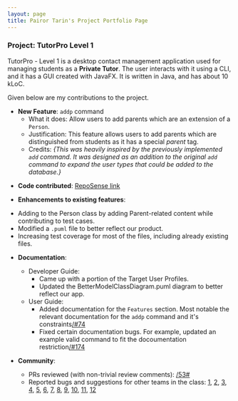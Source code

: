 ```yaml
---
layout: page
title: Pairor Tarin's Project Portfolio Page
---
```


### Project: TutorPro Level 1

TutorPro - Level 1 is a desktop contact management application used for managing students as a **Private Tutor**. The user interacts with it using a CLI, and it has a GUI created with JavaFX. It is written in Java, and has about 10 kLoC.

Given below are my contributions to the project.

- **New Feature**: `addp` command
  - What it does: Allow users to add parents which are an extension of a `Person`.
  - Justification: This feature allows users to add parents which are distinguished from students as it has a special _parent_ tag.
  - Credits: _{This was heavily inspired by the previously implemented `add` command. It was designed as an addition to the original `add` command to expand the user types that could be added to the database.}_

* **Code contributed**: [RepoSense link](https://nus-cs2103-ay2324s2.github.io/tp-dashboard/?search=TarinPairor&sort=groupTitle&sortWithin=title&timeframe=commit&mergegroup=&groupSelect=groupByAuthors&breakdown=true&checkedFileTypes=docs~functional-code~test-code~other&since=2024-02-23&tabOpen=true&tabType=authorship&tabAuthor=TarinPairor&tabRepo=AY2324S2-CS2103T-F12-3%2Ftp%5Bmaster%5D&authorshipIsMergeGroup=false&authorshipFileTypes=functional-code~test-code&authorshipIsBinaryFileTypeChecked=true&authorshipIsIgnoredFilesChecked=true)

* **Enhancements to existing features**:

- Adding to the Person class by adding Parent-related content while contributing to test cases.
- Modified a `.puml` file to better reflect our product.
- Increasing test coverage for most of the files, including already existing files.

* **Documentation**:

  - Developer Guide:
    - Came up with a portion of the Target User Profiles.
    - Updated the BetterModelClassDiagram.puml diagram to better reflect our app.
  - User Guide:
    - Added documentation for the `Features` section. Most notable the relevant documentation for the `addp` command and it's constraints[/#74](https://github.com/AY2324S2-CS2103T-F12-3/tp/pull/74/)
    - Fixed certain documentation bugs. For example, updated an example valid command to fit the docoumentation restriction[/#174](https://github.com/AY2324S2-CS2103T-F12-3/tp/pull/174)

* **Community**:

  - PRs reviewed (with non-trivial review comments): [/53#](https://github.com/AY2324S2-CS2103T-F12-3/tp/pull/53)
  - Reported bugs and suggestions for other teams in the class: [1](https://github.com/TarinPairor/ped/issues/1), [2](https://github.com/TarinPairor/ped/issues/2), [3](https://github.com/TarinPairor/ped/issues/3), [4](https://github.com/TarinPairor/ped/issues/4), [5](https://github.com/TarinPairor/ped/issues/5), [6](https://github.com/TarinPairor/ped/issues/6), [7](https://github.com/TarinPairor/ped/issues/7), [8](https://github.com/TarinPairor/ped/issues/8), [9](https://github.com/TarinPairor/ped/issues/9), [10](https://github.com/TarinPairor/ped/issues/10), [11](https://github.com/TarinPairor/ped/issues/11), [12](https://github.com/TarinPairor/ped/issues/12)
